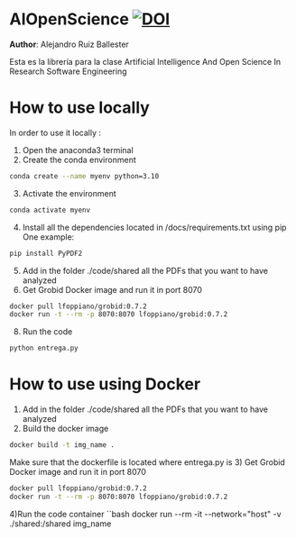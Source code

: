 # AIOpenScience [![DOI](https://zenodo.org/badge/599211911.svg)](https://zenodo.org/badge/latestdoi/599211911)

**Author**: Alejandro Ruiz Ballester

Esta es la librería para la clase Artificial Intelligence And Open Science In Research Software Engineering

# How to use locally 

In order to use it locally :

1) Open the anaconda3 terminal 
2) Create the conda environment
```bash
conda create --name myenv python=3.10
```
3) Activate the environment 
```bash
conda activate myenv 
```
4) Install all the dependencies located in /docs/requirements.txt using pip
One example:
```bash
pip install PyPDF2 
```
5) Add in the folder ./code/shared all the PDFs that you want to have analyzed 
6) Get Grobid Docker image and run it in port 8070
```bash
docker pull lfoppiano/grobid:0.7.2
docker run -t --rm -p 8070:8070 lfoppiano/grobid:0.7.2
```
8) Run the code
```bash
python entrega.py
```
# How to use using Docker 

1) Add in the folder ./code/shared all the PDFs that you want to have analyzed 
2) Build the docker image
```bash
docker build -t img_name .
```
Make sure that the dockerfile is located where entrega.py is
3) Get Grobid Docker image and run it in port 8070
```bash
docker pull lfoppiano/grobid:0.7.2
docker run -t --rm -p 8070:8070 lfoppiano/grobid:0.7.2
```
4)Run the code container 
``bash
docker run --rm -it --network="host" -v ./shared:/shared img_name
```
